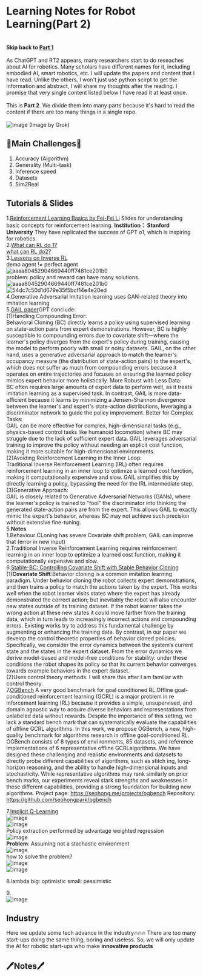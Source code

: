 # Learning Notes for Robot Learning(Part 2)
<br>**Skip back to [Part 1](https://github.com/NZ-Liam-Zhong/Awesome_AI_for_Robotics_Learning_Notes/blob/main/README.md)**<br><br>
As ChatGPT and RT2 appears, many researchers start to do reseaches about AI for robotics. Many scholars have different names for it, including embodied AI, smart robotics, etc. I will update the papers and content that I have read. Unlike the others, I won't just use python scirpt to get the information and abstract, I will share my thoughts after the reading. I promise that very single content listed below I have read it at least once. <br><br> This is **Part 2**. We divide them into many parts because it's hard to read the content if there are too many things in a single repo.<br><br>
![image](https://github.com/user-attachments/assets/2cdb6153-9914-4397-83ed-74157b8883e3)
(Image by Grok)

## 🤔Main Challenges🤔
1. Accuracy (Algorithm) 
2. Generality (Multi-task)
3. Inference speed 
4. Datasets
5. Sim2Real

## Tutorials & Slides
1.[Reinforcement Learning Basics by Fei-Fei Li](https://cs231n.stanford.edu/slides/2017/cs231n_2017_lecture14.pdf)
Slides for understanding basic concepts for reinforcement learning. **Institution： Stanford University** They have replicated the success of GPT o1, which is inspiring for robotics.<br>
2.[What can RL do 1?](https://neptune.ai/blog/reinforcement-learning-applications)<br>
[what can RL do2?](https://onlinedegrees.scu.edu/media/blog/9-examples-of-reinforcement-learning)<br>
3.[Lessons on Inverse RL](https://www.youtube.com/watch?v=qo355ALvLRI)<br>
demo agent != perfect agent<br>
![aaaa80452904669440ff7481ce201b0](https://github.com/user-attachments/assets/d4371879-43fb-4d90-beb9-d943855510cf)<br>
problem: policy and reward can have many solutions.<br>
![aaaa80452904669440ff7481ce201b0](https://github.com/user-attachments/assets/806693d3-452f-4007-9e5f-3080ddb9afa9)<br>
![54dc7c50d1d679e35f5bcf14e4e20ed](https://github.com/user-attachments/assets/37bbd003-492d-4edb-89bc-8d9078c96e79)<br>
4.Generative Adversarial Imitation learning uses GAN-related theory into imitation learning<br>
5.[GAIL paper](https://proceedings.neurips.cc/paper_files/paper/2016/file/cc7e2b878868cbae992d1fb743995d8f-Paper.pdf)GPT conclude:<br>
(1)Handling Compounding Error:<br>
Behavioral Cloning (BC) directly learns a policy using supervised learning on state-action pairs from expert demonstrations. However, BC is highly susceptible to compounding errors due to covariate shift—where the learner's policy diverges from the expert's policy during training, causing the model to perform poorly with small or noisy datasets.
GAIL, on the other hand, uses a generative adversarial approach to match the learner's occupancy measure (the distribution of state-action pairs) to the expert's, which does not suffer as much from compounding errors because it operates on entire trajectories and focuses on ensuring the learned policy mimics expert behavior more holistically.
More Robust with Less Data:<br>
BC often requires large amounts of expert data to perform well, as it treats imitation learning as a supervised task. In contrast, GAIL is more data-efficient because it learns by minimizing a Jensen-Shannon divergence between the learner's and expert's state-action distributions, leveraging a discriminator network to guide the policy improvement.
Better for Complex Tasks:<br>
GAIL can be more effective for complex, high-dimensional tasks (e.g., physics-based control tasks like humanoid locomotion) where BC may struggle due to the lack of sufficient expert data. GAIL leverages adversarial training to improve the policy without needing an explicit cost function, making it more suitable for high-dimensional environments.<br>
(2)Avoiding Reinforcement Learning in the Inner Loop:<br>
Traditional Inverse Reinforcement Learning (IRL) often requires reinforcement learning in an inner loop to optimize a learned cost function, making it computationally expensive and slow. GAIL simplifies this by directly learning a policy, bypassing the need for the IRL intermediate step.<br>
(3)Generative Approach:<br>
GAIL is closely related to Generative Adversarial Networks (GANs), where the learner's policy is trained to "fool" the discriminator into thinking the generated state-action pairs are from the expert. This allows GAIL to exactly mimic the expert's behavior, whereas BC may not achieve such precision without extensive fine-tuning.<br>
5.**Notes**<br>
1.Behaviour CLoning has severe Covariate shift problem, GAIL can improve that (error in new input)<br>
2.Traditional Inverse Reinforcement Learning requires reinforcement learning in an inner loop to optimize a learned cost function, making it computationally expensive and slow.<br>
6.[Stable-BC: Controlling Covariate Shift with Stable Behavior Cloning](https://arxiv.org/pdf/2408.06246)<br>
(1)**Covariate Shift**:Behavior cloning is a common imitation learning
 paradigm. Under behavior cloning the robot collects expert
 demonstrations, and then trains a policy to match the actions
 taken by the expert. This works well when the robot learner
 visits states where the expert has already demonstrated the
 correct action; but inevitably the robot will also encounter new
 states outside of its training dataset. If the robot learner takes
 the wrong action at these new states it could move farther from
 the training data, which in turn leads to increasingly incorrect
 actions and compounding errors. Existing works try to address
 this fundamental challenge by augmenting or enhancing the
 training data. By contrast, in our paper we develop the control
 theoretic properties of behavior cloned policies. Specifically, we
 consider the error dynamics between the system’s current state
 and the states in the expert dataset. From the error dynamics
 we derive model-based and model-free conditions for stability:
 under these conditions the robot shapes its policy so that its
 current behavior converges towards example behaviors in the
 expert dataset. <br>
 (2)Uses control theory methods. I will share this after I am familiar with control theory.
<br>
7.[OGBench](https://arxiv.org/pdf/2410.20092) A very good benchmark for goal conditioned RL.Offline goal-conditioned reinforcement learning (GCRL) is a major problem in re
inforcement learning (RL) because it provides a simple, unsupervised, and domain
agnostic way to acquire diverse behaviors and representations from unlabeled data
 without rewards. Despite the importance of this setting, we lack a standard bench
mark that can systematically evaluate the capabilities of offline GCRL algorithms.
 In this work, we propose OGBench, a new, high-quality benchmark for algorithms
 research in offline goal-conditioned RL. OGBench consists of 8 types of envi
ronments, 85 datasets, and reference implementations of 6 representative offline
 GCRLalgorithms. We have designed these challenging and realistic environments
 and datasets to directly probe different capabilities of algorithms, such as stitch
ing, long-horizon reasoning, and the ability to handle high-dimensional inputs and
 stochasticity. While representative algorithms may rank similarly on prior bench
marks, our experiments reveal stark strengths and weaknesses in these different
 capabilities, providing a strong foundation for building new algorithms.
 Project page: https://seohong.me/projects/ogbench
 Repository: https://github.com/seohongpark/ogbench

 7.[Implicit Q-Learning](https://www.cs.utexas.edu/~yukez/cs391r_fall2023/slides/pre_10-05_Marlan.pdf)<br>
 ![image](https://github.com/user-attachments/assets/a7fbff07-af7d-4099-a7a4-fe88c79ebde1)<br>
 ![image](https://github.com/user-attachments/assets/d373cb07-e867-4124-ac78-3c49413137db)<br>
 Policy extraction performed by advantage weighted regression<br>
 ![image](https://github.com/user-attachments/assets/4cf05b3b-2cfd-49cc-97f2-d26a78a6a2db)<br>
**Problem**: Assuming not a stachastic environment<br>
![image](https://github.com/user-attachments/assets/6a45e565-9dc5-480e-b250-ac41c78321a3)<br>
how to solve the problem?<br>
![image](https://github.com/user-attachments/assets/48986d50-149a-4619-ab3a-b83b35998ff2)<br>
![image](https://github.com/user-attachments/assets/2ecc42b7-d011-4f6a-9077-b64e977d0cc3)

8.lambda big: optimistic small: pessimistic<br>

9.<br>
![image](https://github.com/user-attachments/assets/34c3dcf0-a791-4c67-87d3-92450cedf280)<br>


## Industry
Here we update some tech advance in the industry🔥🔥🔥
There are too many start-ups doing the same thing, boring and useless. So, we will only update the AI for robotic start-ups who make **innovative products**

## 🖊Notes🖊



